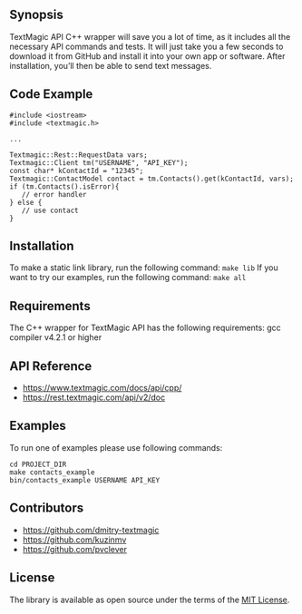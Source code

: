 ## Synopsis

TextMagic API C++ wrapper will save you a lot of time, as it includes all the necessary API commands and tests. It will just take you a few seconds to download it from GitHub and install it into your own app or software. After installation, you’ll then be able to send text messages.

<!---
sms api for C++
C++ api to send sms
C++ sms api
send sms from C++
C++ send sms messages
C++ library send sms messages
-->

## Code Example
```
#include <iostream>  
#include <textmagic.h>

...
 
Textmagic::Rest::RequestData vars;  
Textmagic::Client tm("USERNAME", "API_KEY");  
const char* kContactId = "12345";  
Textmagic::ContactModel contact = tm.Contacts().get(kContactId, vars);  
if (tm.Contacts().isError){  
   // error handler
} else {  
   // use contact 
}  
```

## Installation
To make a static link library, run the following command:
   ``` make lib ```
If you want to try our examples, run the following command:
   ``` make all ```
    
## Requirements
The C++ wrapper for TextMagic API has the following requirements:
gcc compiler v4.2.1 or higher

## API Reference
* https://www.textmagic.com/docs/api/cpp/
* https://rest.textmagic.com/api/v2/doc

## Examples
To run one of examples please use following commands:
```
cd PROJECT_DIR
make contacts_example
bin/contacts_example USERNAME API_KEY
```

## Contributors
* https://github.com/dmitry-textmagic
* https://github.com/kuzinmv
* https://github.com/pvclever


## License

The library is available as open source under the terms of the [MIT License](http://opensource.org/licenses/MIT).